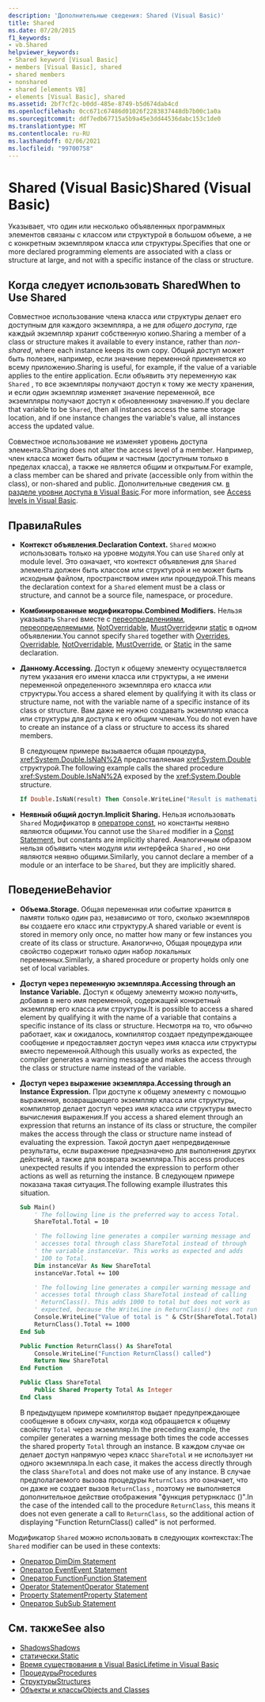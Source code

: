 ```yaml
---
description: 'Дополнительные сведения: Shared (Visual Basic)'
title: Shared
ms.date: 07/20/2015
f1_keywords:
- vb.Shared
helpviewer_keywords:
- Shared keyword [Visual Basic]
- members [Visual Basic], shared
- shared members
- nonshared
- shared [elements VB]
- elements [Visual Basic], shared
ms.assetid: 2bf7cf2c-b0dd-485e-8749-b5d674dab4cd
ms.openlocfilehash: 0cc671c67486d01026f2283837448db7b00c1a0a
ms.sourcegitcommit: ddf7edb67715a5b9a45e3dd44536dabc153c1de0
ms.translationtype: MT
ms.contentlocale: ru-RU
ms.lasthandoff: 02/06/2021
ms.locfileid: "99700758"
---
```

# <a name="shared-visual-basic"></a><span data-ttu-id="c599e-103">Shared (Visual Basic)</span><span class="sxs-lookup"><span data-stu-id="c599e-103">Shared (Visual Basic)</span></span>

<span data-ttu-id="c599e-104">Указывает, что один или несколько объявленных программных элементов связаны с классом или структурой в большом объеме, а не с конкретным экземпляром класса или структуры.</span><span class="sxs-lookup"><span data-stu-id="c599e-104">Specifies that one or more declared programming elements are associated with a class or structure at large, and not with a specific instance of the class or structure.</span></span>

## <a name="when-to-use-shared"></a><span data-ttu-id="c599e-105">Когда следует использовать Shared</span><span class="sxs-lookup"><span data-stu-id="c599e-105">When to Use Shared</span></span>

<span data-ttu-id="c599e-106">Совместное использование члена класса или структуры делает его доступным для каждого экземпляра, а не для *общего доступа*, где каждый экземпляр хранит собственную копию.</span><span class="sxs-lookup"><span data-stu-id="c599e-106">Sharing a member of a class or structure makes it available to every instance, rather than *non-shared*, where each instance keeps its own copy.</span></span> <span data-ttu-id="c599e-107">Общий доступ может быть полезен, например, если значение переменной применяется ко всему приложению.</span><span class="sxs-lookup"><span data-stu-id="c599e-107">Sharing is useful, for example, if the value of a variable applies to the entire application.</span></span> <span data-ttu-id="c599e-108">Если объявить эту переменную как `Shared` , то все экземпляры получают доступ к тому же месту хранения, и если один экземпляр изменяет значение переменной, все экземпляры получают доступ к обновленному значению.</span><span class="sxs-lookup"><span data-stu-id="c599e-108">If you declare that variable to be `Shared`, then all instances access the same storage location, and if one instance changes the variable's value, all instances access the updated value.</span></span>

<span data-ttu-id="c599e-109">Совместное использование не изменяет уровень доступа элемента.</span><span class="sxs-lookup"><span data-stu-id="c599e-109">Sharing does not alter the access level of a member.</span></span> <span data-ttu-id="c599e-110">Например, член класса может быть общим и частным (доступным только в пределах класса), а также не является общим и открытым.</span><span class="sxs-lookup"><span data-stu-id="c599e-110">For example, a class member can be shared and private (accessible only from within the class), or non-shared and public.</span></span> <span data-ttu-id="c599e-111">Дополнительные сведения см. [в разделе уровни доступа в Visual Basic](../../programming-guide/language-features/declared-elements/access-levels.md).</span><span class="sxs-lookup"><span data-stu-id="c599e-111">For more information, see [Access levels in Visual Basic](../../programming-guide/language-features/declared-elements/access-levels.md).</span></span>

## <a name="rules"></a><span data-ttu-id="c599e-112">Правила</span><span class="sxs-lookup"><span data-stu-id="c599e-112">Rules</span></span>

- <span data-ttu-id="c599e-113">**Контекст объявления.**</span><span class="sxs-lookup"><span data-stu-id="c599e-113">**Declaration Context.**</span></span> <span data-ttu-id="c599e-114">`Shared` можно использовать только на уровне модуля.</span><span class="sxs-lookup"><span data-stu-id="c599e-114">You can use `Shared` only at module level.</span></span> <span data-ttu-id="c599e-115">Это означает, что контекст объявления для `Shared` элемента должен быть классом или структурой и не может быть исходным файлом, пространством имен или процедурой.</span><span class="sxs-lookup"><span data-stu-id="c599e-115">This means the declaration context for a `Shared` element must be a class or structure, and cannot be a source file, namespace, or procedure.</span></span>

- <span data-ttu-id="c599e-116">**Комбинированные модификаторы.**</span><span class="sxs-lookup"><span data-stu-id="c599e-116">**Combined Modifiers.**</span></span> <span data-ttu-id="c599e-117">Нельзя указывать `Shared` вместе с [переопределениями](overrides.md), [переопределяемыми](overridable.md), [NotOverridable](notoverridable.md), [MustOverride](mustoverride.md)или [static](static.md) в одном объявлении.</span><span class="sxs-lookup"><span data-stu-id="c599e-117">You cannot specify `Shared` together with [Overrides](overrides.md), [Overridable](overridable.md), [NotOverridable](notoverridable.md), [MustOverride](mustoverride.md), or [Static](static.md) in the same declaration.</span></span>

- <span data-ttu-id="c599e-118">**Данному.**</span><span class="sxs-lookup"><span data-stu-id="c599e-118">**Accessing.**</span></span> <span data-ttu-id="c599e-119">Доступ к общему элементу осуществляется путем указания его имени класса или структуры, а не имени переменной определенного экземпляра его класса или структуры.</span><span class="sxs-lookup"><span data-stu-id="c599e-119">You access a shared element by qualifying it with its class or structure name, not with the variable name of a specific instance of its class or structure.</span></span> <span data-ttu-id="c599e-120">Вам даже не нужно создавать экземпляр класса или структуры для доступа к его общим членам.</span><span class="sxs-lookup"><span data-stu-id="c599e-120">You do not even have to create an instance of a class or structure to access its shared members.</span></span>

     <span data-ttu-id="c599e-121">В следующем примере вызывается общая процедура, <xref:System.Double.IsNaN%2A> предоставляемая <xref:System.Double> структурой.</span><span class="sxs-lookup"><span data-stu-id="c599e-121">The following example calls the shared procedure <xref:System.Double.IsNaN%2A> exposed by the <xref:System.Double> structure.</span></span>

     ```vb
     If Double.IsNaN(result) Then Console.WriteLine("Result is mathematically undefined.")
     ```

- <span data-ttu-id="c599e-122">**Неявный общий доступ.**</span><span class="sxs-lookup"><span data-stu-id="c599e-122">**Implicit Sharing.**</span></span> <span data-ttu-id="c599e-123">Нельзя использовать `Shared` Модификатор в [операторе const](../statements/const-statement.md), но константы неявно являются общими.</span><span class="sxs-lookup"><span data-stu-id="c599e-123">You cannot use the `Shared` modifier in a [Const Statement](../statements/const-statement.md), but constants are implicitly shared.</span></span> <span data-ttu-id="c599e-124">Аналогичным образом нельзя объявить член модуля или интерфейса `Shared` , но они являются неявно общими.</span><span class="sxs-lookup"><span data-stu-id="c599e-124">Similarly, you cannot declare a member of a module or an interface to be `Shared`, but they are implicitly shared.</span></span>

## <a name="behavior"></a><span data-ttu-id="c599e-125">Поведение</span><span class="sxs-lookup"><span data-stu-id="c599e-125">Behavior</span></span>

- <span data-ttu-id="c599e-126">**Объема.**</span><span class="sxs-lookup"><span data-stu-id="c599e-126">**Storage.**</span></span> <span data-ttu-id="c599e-127">Общая переменная или событие хранится в памяти только один раз, независимо от того, сколько экземпляров вы создаете его класс или структуру.</span><span class="sxs-lookup"><span data-stu-id="c599e-127">A shared variable or event is stored in memory only once, no matter how many or few instances you create of its class or structure.</span></span> <span data-ttu-id="c599e-128">Аналогично, Общая процедура или свойство содержит только один набор локальных переменных.</span><span class="sxs-lookup"><span data-stu-id="c599e-128">Similarly, a shared procedure or property holds only one set of local variables.</span></span>

- <span data-ttu-id="c599e-129">**Доступ через переменную экземпляра.**</span><span class="sxs-lookup"><span data-stu-id="c599e-129">**Accessing through an Instance Variable.**</span></span> <span data-ttu-id="c599e-130">Доступ к общему элементу можно получить, добавив в него имя переменной, содержащей конкретный экземпляр его класса или структуры.</span><span class="sxs-lookup"><span data-stu-id="c599e-130">It is possible to access a shared element by qualifying it with the name of a variable that contains a specific instance of its class or structure.</span></span> <span data-ttu-id="c599e-131">Несмотря на то, что обычно работает, как и ожидалось, компилятор создает предупреждающее сообщение и предоставляет доступ через имя класса или структуры вместо переменной.</span><span class="sxs-lookup"><span data-stu-id="c599e-131">Although this usually works as expected, the compiler generates a warning message and makes the access through the class or structure name instead of the variable.</span></span>

- <span data-ttu-id="c599e-132">**Доступ через выражение экземпляра.**</span><span class="sxs-lookup"><span data-stu-id="c599e-132">**Accessing through an Instance Expression.**</span></span> <span data-ttu-id="c599e-133">При доступе к общему элементу с помощью выражения, возвращающего экземпляр класса или структуры, компилятор делает доступ через имя класса или структуры вместо вычисления выражения.</span><span class="sxs-lookup"><span data-stu-id="c599e-133">If you access a shared element through an expression that returns an instance of its class or structure, the compiler makes the access through the class or structure name instead of evaluating the expression.</span></span> <span data-ttu-id="c599e-134">Такой доступ дает непредвиденные результаты, если выражение предназначено для выполнения других действий, а также для возврата экземпляра.</span><span class="sxs-lookup"><span data-stu-id="c599e-134">This access produces unexpected results if you intended the expression to perform other actions as well as returning the instance.</span></span> <span data-ttu-id="c599e-135">В следующем примере показана такая ситуация.</span><span class="sxs-lookup"><span data-stu-id="c599e-135">The following example illustrates this situation.</span></span>
  
    ```vb
    Sub Main()
        ' The following line is the preferred way to access Total.
        ShareTotal.Total = 10

        ' The following line generates a compiler warning message and
        ' accesses total through class ShareTotal instead of through
        ' the variable instanceVar. This works as expected and adds
        ' 100 to Total.
        Dim instanceVar As New ShareTotal
        instanceVar.Total += 100

        ' The following line generates a compiler warning message and
        ' accesses total through class ShareTotal instead of calling
        ' ReturnClass(). This adds 1000 to total but does not work as
        ' expected, because the WriteLine in ReturnClass() does not run.
        Console.WriteLine("Value of total is " & CStr(ShareTotal.Total))
        ReturnClass().Total += 1000
    End Sub

    Public Function ReturnClass() As ShareTotal
        Console.WriteLine("Function ReturnClass() called")
        Return New ShareTotal
    End Function

    Public Class ShareTotal
        Public Shared Property Total As Integer
    End Class
    ```

     <span data-ttu-id="c599e-136">В предыдущем примере компилятор выдает предупреждающее сообщение в обоих случаях, когда код обращается к общему свойству `Total` через экземпляр.</span><span class="sxs-lookup"><span data-stu-id="c599e-136">In the preceding example, the compiler generates a warning message both times the code accesses the shared property `Total` through an instance.</span></span> <span data-ttu-id="c599e-137">В каждом случае он делает доступ напрямую через класс `ShareTotal` и не использует ни одного экземпляра.</span><span class="sxs-lookup"><span data-stu-id="c599e-137">In each case, it makes the access directly through the class `ShareTotal` and does not make use of any instance.</span></span> <span data-ttu-id="c599e-138">В случае предполагаемого вызова процедуры `ReturnClass` это означает, что он даже не создает вызов `ReturnClass` , поэтому не выполняется дополнительное действие отображения "функция ретурнкласс ()".</span><span class="sxs-lookup"><span data-stu-id="c599e-138">In the case of the intended call to the procedure `ReturnClass`, this means it does not even generate a call to `ReturnClass`, so the additional action of displaying "Function ReturnClass() called" is not performed.</span></span>

<span data-ttu-id="c599e-139">Модификатор `Shared` можно использовать в следующих контекстах:</span><span class="sxs-lookup"><span data-stu-id="c599e-139">The `Shared` modifier can be used in these contexts:</span></span>

- [<span data-ttu-id="c599e-140">Оператор Dim</span><span class="sxs-lookup"><span data-stu-id="c599e-140">Dim Statement</span></span>](../statements/dim-statement.md)
- [<span data-ttu-id="c599e-141">Оператор Event</span><span class="sxs-lookup"><span data-stu-id="c599e-141">Event Statement</span></span>](../statements/event-statement.md)
- [<span data-ttu-id="c599e-142">Оператор Function</span><span class="sxs-lookup"><span data-stu-id="c599e-142">Function Statement</span></span>](../statements/function-statement.md)
- [<span data-ttu-id="c599e-143">Operator Statement</span><span class="sxs-lookup"><span data-stu-id="c599e-143">Operator Statement</span></span>](../statements/operator-statement.md)
- [<span data-ttu-id="c599e-144">Property Statement</span><span class="sxs-lookup"><span data-stu-id="c599e-144">Property Statement</span></span>](../statements/property-statement.md)
- [<span data-ttu-id="c599e-145">Оператор Sub</span><span class="sxs-lookup"><span data-stu-id="c599e-145">Sub Statement</span></span>](../statements/sub-statement.md)
  
## <a name="see-also"></a><span data-ttu-id="c599e-146">См. также</span><span class="sxs-lookup"><span data-stu-id="c599e-146">See also</span></span>

- [<span data-ttu-id="c599e-147">Shadows</span><span class="sxs-lookup"><span data-stu-id="c599e-147">Shadows</span></span>](shadows.md)
- [<span data-ttu-id="c599e-148">статически.</span><span class="sxs-lookup"><span data-stu-id="c599e-148">Static</span></span>](static.md)
- [<span data-ttu-id="c599e-149">Время существования в Visual Basic</span><span class="sxs-lookup"><span data-stu-id="c599e-149">Lifetime in Visual Basic</span></span>](../../programming-guide/language-features/declared-elements/lifetime.md)
- [<span data-ttu-id="c599e-150">Процедуры</span><span class="sxs-lookup"><span data-stu-id="c599e-150">Procedures</span></span>](../../programming-guide/language-features/procedures/index.md)
- [<span data-ttu-id="c599e-151">Структуры</span><span class="sxs-lookup"><span data-stu-id="c599e-151">Structures</span></span>](../../programming-guide/language-features/data-types/structures.md)
- [<span data-ttu-id="c599e-152">Объекты и классы</span><span class="sxs-lookup"><span data-stu-id="c599e-152">Objects and Classes</span></span>](../../programming-guide/language-features/objects-and-classes/index.md)
